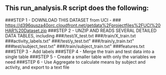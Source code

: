 ## This run_analysis.R script does the following:
###STEP 1 - DOWNLOAD THIS DATASET from UCI -
	### https://d396qusza40orc.cloudfront.net/getdata%2Fprojectfiles%2FUCI%20HAR%20Dataset.zip
###STEP 2 - UNZIP AND READS SEVERAL DETAILED DATA TABLES, including
	###/test/X_test.txt
	###/train/X_train.txt
	###activity_labels.txt"
	###/test/y_test.txt"
	###/train/y_train.txt"
	###test/subject_test.txt"
	###/train/subject_train.txt"
	###features.txt
###STEP 3 - Add labels 
###STEP 4 - Merge the train and test data into a single table
###STEP 5 - Create a smaller table with only the variables we need
###STEP 6 - Use Aggregate to calculate means by subject and activity, and export to a text file

